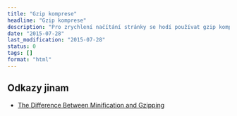 ```yaml
---
title: "Gzip komprese"
headline: "Gzip komprese"
description: "Pro zrychlení načítání stránky se hodí používat gzip kompresi."
date: "2015-07-28"
last_modification: "2015-07-28"
status: 0
tags: []
format: "html"
---
```





<h2 id="odkazy">Odkazy jinam</h2>

<ul>
  <li><a href="https://css-tricks.com/the-difference-between-minification-and-gzipping/">The Difference Between Minification and Gzipping</a></li>
</ul>